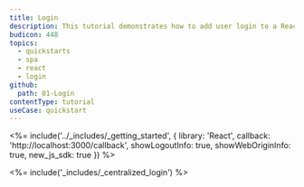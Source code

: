 ```yaml
---
title: Login
description: This tutorial demonstrates how to add user login to a React application using Auth0.
budicon: 448
topics:
  - quickstarts
  - spa
  - react
  - login
github:
  path: 01-Login
contentType: tutorial
useCase: quickstart
---
```

<!-- markdownlint-disable MD034 MD041 -->

<%= include('../_includes/_getting_started', { library: 'React', callback: 'http://localhost:3000/callback', showLogoutInfo: true, showWebOriginInfo: true, new_js_sdk: true }) %>

<%= include('_includes/_centralized_login') %>
